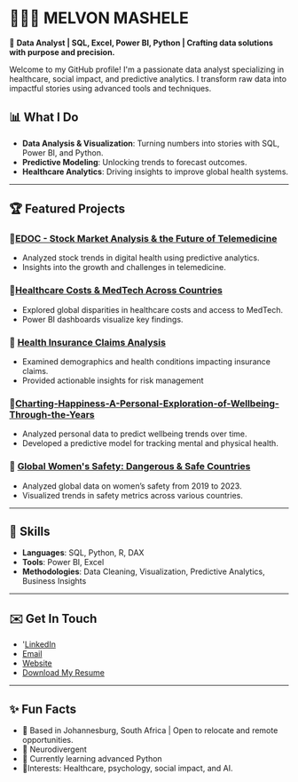 # 👩🏽‍💻 MELVON MASHELE

🎯 **Data Analyst | SQL, Excel, Power BI, Python | Crafting data solutions with purpose and precision.**  

Welcome to my GitHub profile! I'm a passionate data analyst specializing in healthcare, social impact, and predictive analytics. I transform raw data into impactful stories using advanced tools and techniques.  

## 📊 **What I Do**
- **Data Analysis & Visualization**: Turning numbers into stories with SQL, Power BI, and Python.  
- **Predictive Modeling**: Unlocking trends to forecast outcomes.  
- **Healthcare Analytics**: Driving insights to improve global health systems.  

---

## 🏆 **Featured Projects**
### 🌟[EDOC - Stock Market Analysis & the Future of Telemedicine](https://github.com/MELVONMASHELE/EDOC-Telemedicine-Stock-Market)
- Analyzed stock trends in digital health using predictive analytics.
- Insights into the growth and challenges in telemedicine.  

### 🌟[Healthcare Costs & MedTech Across Countries](https://github.com/MELVONMASHELE/MedTech-Healthcare-Costs-Dashboard)
- Explored global disparities in healthcare costs and access to MedTech.
- Power BI dashboards visualize key findings.  

### 🌟 [Health Insurance Claims Analysis](https://github.com/MELVONMASHELE/Health-Insurance-Claims)
- Examined demographics and health conditions impacting insurance claims.
- Provided actionable insights for risk management
### 🌟[Charting-Happiness-A-Personal-Exploration-of-Wellbeing-Through-the-Years](https://github.com/MELVONMASHELE/Charting-Happiness-A-Personal-Exploration-of-Wellbeing-Through-the-Years)
- Analyzed personal data to predict wellbeing trends over time.
- Developed a predictive model for tracking mental and physical health.

### 🌟 [Global Women's Safety: Dangerous & Safe Countries](https://github.com/MELVONMASHELE/WPS-Safety-Index)
- Analyzed global data on women’s safety from 2019 to 2023.
- Visualized trends in safety metrics across various countries.

---

## 💼 **Skills**
- **Languages**: SQL, Python, R, DAX  
- **Tools**: Power BI, Excel  
- **Methodologies**: Data Cleaning, Visualization, Predictive Analytics, Business Insights  

---

## ✉️ **Get In Touch**
- '[LinkedIn](https://www.linkedin.com/in/melvonmashele/)
- [Email](melvonkmashele@gmail.com)
- [Website](https://melvonkmashele.wixsite.com/data-analyst)
- [Download My Resume](https://github.com/MELVONMASHELE/MELVONMASHELE/blob/main/MK%20MASHELE%20RESUME.pdf)

---

## ✨ **Fun Facts**
- 📍 Based in Johannesburg, South Africa | Open to relocate and remote opportunities.
- 🧠 Neurodivergent
- 🌱 Currently learning advanced Python 
- 🌟Interests: Healthcare, psychology, social impact, and AI.  

